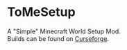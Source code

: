 # ToMeSetup
A "Simple" Minecraft World Setup Mod.                    
Builds can be found on [Curseforge](https://minecraft.curseforge.com/projects/tomesetup).
